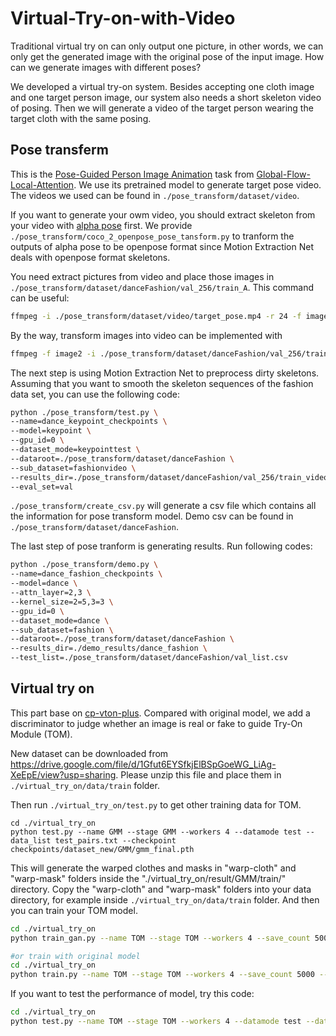 # Virtual-Try-on-with-Video
Traditional virtual try on can only output one picture, in other words, we can only get the generated image with the original pose of the input image. How can we generate images with different poses?

We developed a virtual try-on system. Besides accepting one cloth image and one target person image, our system also needs a short skeleton video of posing. Then we will generate a video of the target person wearing the target cloth with the same posing. 

## Pose transferm
This is the [Pose-Guided Person Image Animation](https://github.com/RenYurui/Global-Flow-Local-Attention/blob/master/PERSON_IMAGE_ANIMATION.md) task from [Global-Flow-Local-Attention](https://github.com/RenYurui/Global-Flow-Local-Attention). We use its pretrained model to generate target pose video. The videos we used can be found in `./pose_transform/dataset/video`.

If you want to generate your owm video, you should extract skeleton from your video with [alpha pose](https://github.com/MVIG-SJTU/AlphaPose) first. We provide `./pose_transform/coco_2_openpose_pose_tansform.py` to tranform the outputs of alpha pose to be openpose format since Motion Extraction Net deals with openpose format skeletons.

You need extract pictures from video and place those images in `./pose_transform/dataset/danceFashion/val_256/train_A`. This command can be useful:
``` bash
ffmpeg -i ./pose_transform/dataset/video/target_pose.mp4 -r 24 -f image2 ./pose_transform/dataset/danceFashion/val_256/train_A/target_pose/%5d.png
```
By the way, transform images into video can be implemented with 
``` bash
ffmpeg -f image2 -i ./pose_transform/dataset/danceFashion/val_256/train_A/target_pose/%5d.png -vcodec libx264 -r 24 demo_video.mp4
```

The next step is using Motion Extraction Net to preprocess dirty skeletons. Assuming that you want to smooth the skeleton sequences of the fashion data set, you can use the following code:
``` bash
python ./pose_transform/test.py \
--name=dance_keypoint_checkpoints \
--model=keypoint \
--gpu_id=0 \
--dataset_mode=keypointtest \
--dataroot=./pose_transform/dataset/danceFashion \
--sub_dataset=fashionvideo \
--results_dir=./pose_transform/dataset/danceFashion/val_256/train_video2d \
--eval_set=val
```

`./pose_transform/create_csv.py` will generate a csv file which contains all the information for pose transform model. Demo csv can be found in `./pose_transform/dataset/danceFashion`.

The last step of pose tranform is generating results. Run following codes:
``` bash
python ./pose_transform/demo.py \
--name=dance_fashion_checkpoints \
--model=dance \
--attn_layer=2,3 \
--kernel_size=2=5,3=3 \
--gpu_id=0 \
--dataset_mode=dance \
--sub_dataset=fashion \
--dataroot=./pose_transform/dataset/danceFashion \
--results_dir=./demo_results/dance_fashion \
--test_list=./pose_transform/dataset/danceFashion/val_list.csv
```
## Virtual try on
This part base on [cp-vton-plus](https://github.com/minar09/cp-vton-plus). Compared with original model, we add a discriminator to judge whether an image is real or fake to guide Try-On Module (TOM). 

New dataset can be downloaded from https://drive.google.com/file/d/1Gfut6EYSfkjElBSpGoeWG_LiAg-XeEpE/view?usp=sharing. Please unzip this file and place them in `./virtual_try_on/data/train` folder.

Then run `./virtual_try_on/test.py` to get other training data for TOM.
```
cd ./virtual_try_on
python test.py --name GMM --stage GMM --workers 4 --datamode test --data_list test_pairs.txt --checkpoint checkpoints/dataset_new/GMM/gmm_final.pth
```
This will generate the warped clothes and masks in "warp-cloth" and "warp-mask" folders inside the "./virtual_try_on/result/GMM/train/" directory. Copy the "warp-cloth" and "warp-mask" folders into your data directory, for example inside `./virtual_try_on/data/train` folder.
And then you can train your TOM model.
``` bash
cd ./virtual_try_on
python train_gan.py --name TOM --stage TOM --workers 4 --save_count 5000 --shuffle

#or train with original model
cd ./virtual_try_on
python train.py --name TOM --stage TOM --workers 4 --save_count 5000 --shuffle
```

If you want to test the performance of model, try this code:
``` bash
cd ./virtual_try_on
python test.py --name TOM --stage TOM --workers 4 --datamode test --data_list test_pairs.txt --checkpoint checkpoints/dataset_new/TOM/tom_final.pth
```
